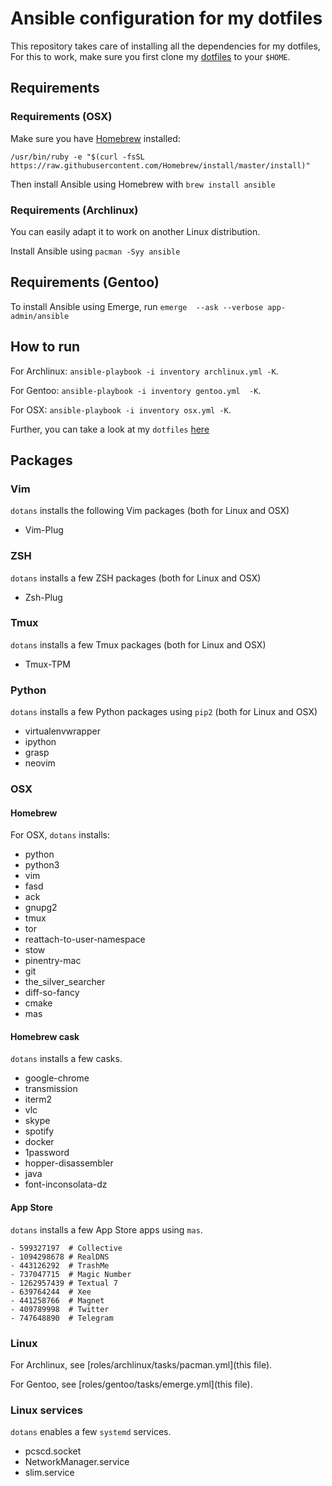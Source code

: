 # Ansible configuration for my dotfiles

This repository takes care of installing all the dependencies for my dotfiles,
For this to work, make sure you first clone my [dotfiles](https://github.com/benmezger/dotfiles.git) to your `$HOME`.

## Requirements
### Requirements (OSX)

Make sure you have [Homebrew](https://brew.sh/) installed:

```
/usr/bin/ruby -e "$(curl -fsSL https://raw.githubusercontent.com/Homebrew/install/master/install)"
```

Then install Ansible using Homebrew with `brew install ansible`

### Requirements (Archlinux)

You can easily adapt it to work on another Linux distribution.

Install Ansible using `pacman -Syy ansible`

## Requirements (Gentoo)

To install Ansible using Emerge, run `emerge  --ask --verbose app-admin/ansible`

## How to run

For Archlinux: `ansible-playbook -i inventory archlinux.yml -K`.

For Gentoo: `ansible-playbook -i inventory gentoo.yml  -K`.

For OSX: `ansible-playbook -i inventory osx.yml -K`.

Further, you can take a look at my `dotfiles`
[here](https://github.com/benmezger/dotfiles)

## Packages
### Vim

`dotans` installs the following Vim packages (both for Linux and OSX)

- Vim-Plug

### ZSH

`dotans` installs a few ZSH packages (both for Linux and OSX)

- Zsh-Plug

### Tmux

`dotans` installs a few Tmux packages (both for Linux and OSX)

- Tmux-TPM

### Python

`dotans` installs a few Python packages using `pip2` (both for Linux and OSX)

- virtualenvwrapper
- ipython
- grasp
- neovim

### OSX
#### Homebrew

For OSX, `dotans` installs:
- python
- python3
- vim
- fasd
- ack
- gnupg2
- tmux
- tor
- reattach-to-user-namespace
- stow
- pinentry-mac
- git
- the_silver_searcher
- diff-so-fancy
- cmake
- mas

#### Homebrew cask
`dotans` installs a few casks.

- google-chrome
- transmission
- iterm2
- vlc
- skype
- spotify
- docker
- 1password
- hopper-disassembler
- java
- font-inconsolata-dz

#### App Store
`dotans` installs a few App Store apps using `mas`.

```
- 599327197  # Collective
- 1094298678 # RealDNS
- 443126292  # TrashMe
- 737047715  # Magic Number
- 1262957439 # Textual 7
- 639764244  # Xee
- 441258766  # Magnet
- 409789998  # Twitter
- 747648890  # Telegram
```

### Linux
For Archlinux, see [roles/archlinux/tasks/pacman.yml](this file).

For Gentoo, see [roles/gentoo/tasks/emerge.yml](this file).

### Linux services
`dotans` enables a few `systemd` services.

- pcscd.socket
- NetworkManager.service
- slim.service
